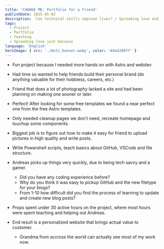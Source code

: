 ```yaml
---
title: 'CHANGE ME: Portfolio for a friend'
publishDate: 2025-05-02
description: ´Can technical skills improve lives? / Spreading love and time, just because. / Are portfolio sites really that hard to make?´
tags:
  - Project
  - Portfolio
  - Teaching
  - Spreading love just because
language: 'English'
heroImage: { src: './Anti_banner.webp', color: '#4a4200ff' }
---
```


- Fun project because I needed more hands on with Astro and webdev
- Had time so wanted to help friends build their personal brand (do anything valuable for their hobbiess, careers, etc.)
- Friend that does a lot of photography lacked a site and had been planning on making one sooner or later.
- Perfect! After looking for some free templates we found a near perfect one from the free Astro templates.
- Only needed cleanup pages we don't need, recreate homepage and touchup some components.
- Biggest job is to figure out how to make it easy for friend to upload pictures in high quality and write posts.
- Write Powershell scripts, teach basics about GitHub, VSCode and file structure.
- Andreas picks up things very quickly, due to being tech savvy and a gamer.
    - Did you have any coding experience before?
    - Why do you think it was easy to pickup GitHub and the new filetype for your blogs?
    - From 1-10 how difficult did you find the process of learning to update and create new blog posts?

- Props spent under 30 active hours on the project, where most hours were spent teaching and helping out Andreas.
- End result is a personalized website that brings actual value to customer.
    - Grandma from accross the world can actually see most of my work now.